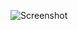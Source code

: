 ![Screenshot](https://raw.githubusercontent.com/Cryakl/Ultimate-RAT-Collection/refs/heads/main/Rejoice/Rejoice%202007%20v4.3/Screenshot.png)
